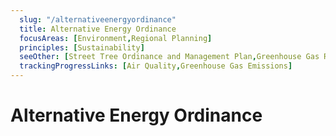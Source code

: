 ```yaml
---
  slug: "/alternativeenergyordinance"
  title: Alternative Energy Ordinance
  focusAreas: [Environment,Regional Planning]
  principles: [Sustainability]
  seeOther: [Street Tree Ordinance and Management Plan,Greenhouse Gas Reduction Targets And Climate Action Plans,Green Building Standards]
  trackingProgressLinks: [Air Quality,Greenhouse Gas Emissions]
---
```

# Alternative Energy Ordinance